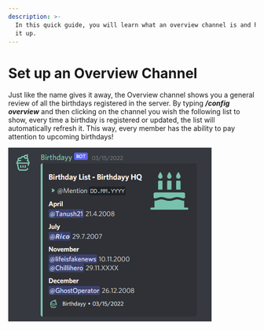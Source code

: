 ```yaml
---
description: >-
  In this quick guide, you will learn what an overview channel is and how to set
  it up.
---
```


# Set up an Overview Channel

Just like the name gives it away, the Overview channel shows you a general review of all the birthdays registered in the server. By typing _**/config overview**_ and then clicking on the channel you wish the following list to show, every time a birthday is registered or updated, the list will automatically refresh it. This way, every member has the ability to pay attention to upcoming birthdays!

![Automatic updated list of all birthdays in a server](<../.gitbook/assets/image (2).png>)
